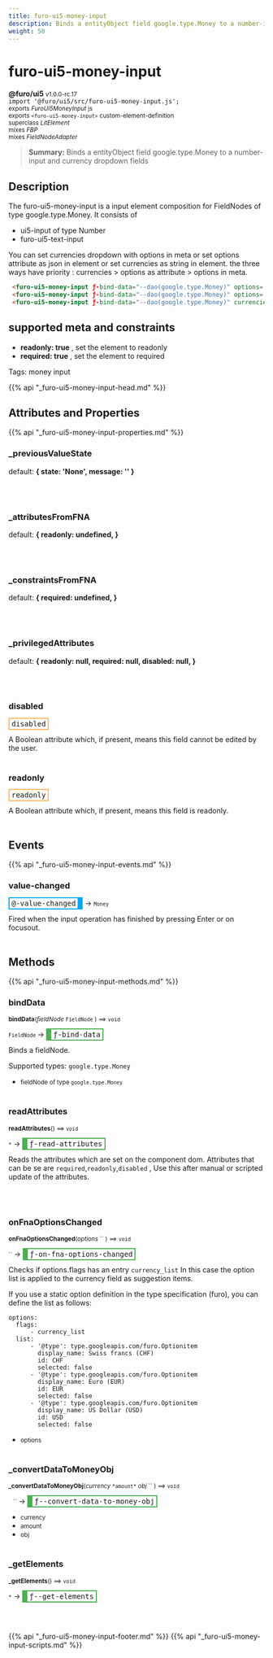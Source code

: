 ```yaml
---
title: furo-ui5-money-input
description: Binds a entityObject field google.type.Money to a number-input and currency dropdown fields
weight: 50
---
```


# furo-ui5-money-input
**@furo/ui5** <small>v1.0.0-rc.17</small>
<br>`import '@furo/ui5/src/furo-ui5-money-input.js';`<small>
<br>exports *FuroUi5MoneyInput* js
<br>exports `<furo-ui5-money-input>` custom-element-definition
<br>superclass *LitElement*
<br> mixes *FBP*
<br> mixes *FieldNodeAdapter*</small>

> **Summary:** Binds a entityObject field google.type.Money to a number-input and currency dropdown fields

## Description

The furo-ui5-money-input is a input element composition for FieldNodes of type google.type.Money.
It consists of
- ui5-input of type Number
- furo-ui5-text-input

 You can set currencies dropdown with options in meta or set options attribute as json in element or set currencies as string in element. the three
 ways have priority : currencies > options as attribute > options in meta.

```html
 <furo-ui5-money-input ƒ-bind-data="--dao(google.type.Money)" options='{"list": [ "CHF","EUR","USD" ]}'></furo-ui5-money-input>
 <furo-ui5-money-input ƒ-bind-data="--dao(google.type.Money)" options='{"list": [ {"id":"CHF","label":"Schweiz"},{"id":"EUR","label":"Europa", "selected": true}'></furo-ui5-money-input>
 <furo-ui5-money-input ƒ-bind-data="--dao(google.type.Money)" currencies="CHF,EUR,USD"></furo-ui5-money-input>
```

## supported meta and constraints
- **readonly: true** , set the element to readonly
- **required: true** , set the element to required

Tags: money input

{{% api "_furo-ui5-money-input-head.md" %}}

## Attributes and Properties
{{% api "_furo-ui5-money-input-properties.md" %}}



















### **_previousValueState**
default: **{ state: &#39;None&#39;, message: &#39;&#39; }**</small>


<br><br>

### **_attributesFromFNA**
default: **{
      readonly: undefined,
    }**</small>


<br><br>

### **_constraintsFromFNA**
default: **{
      required: undefined,
    }**</small>


<br><br>

### **_privilegedAttributes**
default: **{
      readonly: null,
      required: null,
      disabled: null,
    }**</small>


<br><br>

### **disabled**

<span  style="border-width:2px; border-style: solid;border-color:  rgb(255, 182, 91);font-family:monospace; padding:2px 4px;">disabled</span>
</small>

A Boolean attribute which, if present, means this field cannot be edited by the user.
<br><br>

### **readonly**

<span  style="border-width:2px; border-style: solid;border-color:  rgb(255, 182, 91);font-family:monospace; padding:2px 4px;">readonly</span>
</small>

A Boolean attribute which, if present, means this field is readonly.
<br><br>
## Events
{{% api "_furo-ui5-money-input-events.md" %}}

### **value-changed**
<span  style="border-width:2px 10px 2px 2px; border-style: solid;border-color:  rgb(2, 168, 244);font-family:monospace; padding:2px 4px;">@-value-changed</span>
→ <small>`Money`</small>

 Fired when the input operation has finished by pressing Enter or on focusout.
<br><br>

## Methods
{{% api "_furo-ui5-money-input-methods.md" %}}




### **bindData**
<small>**bindData**(*fieldNode* `FieldNode` ) ⟹ `void`</small>

<small>`FieldNode` </small> →
<span  style="border-width:2px 2px 2px 10px; border-style: solid;border-color:  rgb(76, 175, 80);font-family:monospace; padding:2px 4px;">ƒ-bind-data</span>

Binds a fieldNode.

Supported types: `google.type.Money`

- <small>fieldNode of type  `google.type.Money`</small>
<br><br>

### **readAttributes**
<small>**readAttributes**() ⟹ `void`</small>

<small>`*`</small> →
<span  style="border-width:2px 2px 2px 10px; border-style: solid;border-color:  rgb(76, 175, 80);font-family:monospace; padding:2px 4px;">ƒ-read-attributes</span>

Reads the attributes which are set on the component dom.
Attributes that can be se are   `required`,`readonly`,`disabled` ,
Use this after manual or scripted update of the attributes.

<br><br>


### **onFnaOptionsChanged**
<small>**onFnaOptionsChanged**(*options* `` ) ⟹ `void`</small>

<small>`` </small> →
<span  style="border-width:2px 2px 2px 10px; border-style: solid;border-color:  rgb(76, 175, 80);font-family:monospace; padding:2px 4px;">ƒ-on-fna-options-changed</span>

Checks if options.flags has an entry `currency_list`
In this case the option list is applied to the currency field as suggestion items.

If you use a static option definition in the type specification (furo), you can
define the list as follows:

```
options:
  flags:
      - currency_list
  list:
      - '@type': type.googleapis.com/furo.Optionitem
        display_name: Swiss francs (CHF)
        id: CHF
        selected: false
      - '@type': type.googleapis.com/furo.Optionitem
        display_name: Euro (EUR)
        id: EUR
        selected: false
      - '@type': type.googleapis.com/furo.Optionitem
        display_name: US Dollar (USD)
        id: USD
        selected: false
```

- <small>options </small>
<br><br>



### **_convertDataToMoneyObj**
<small>**_convertDataToMoneyObj**(*currency* `` *amount* `` *obj* `` ) ⟹ `void`</small>

<small>`` `` `` </small> →
<span  style="border-width:2px 2px 2px 10px; border-style: solid;border-color:  rgb(76, 175, 80);font-family:monospace; padding:2px 4px;">ƒ--convert-data-to-money-obj</span>



- <small>currency </small>
- <small>amount </small>
- <small>obj </small>
<br><br>





### **_getElements**
<small>**_getElements**() ⟹ `void`</small>

<small>`*`</small> →
<span  style="border-width:2px 2px 2px 10px; border-style: solid;border-color:  rgb(76, 175, 80);font-family:monospace; padding:2px 4px;">ƒ--get-elements</span>



<br><br>












{{% api "_furo-ui5-money-input-footer.md" %}}
{{% api "_furo-ui5-money-input-scripts.md" %}}
